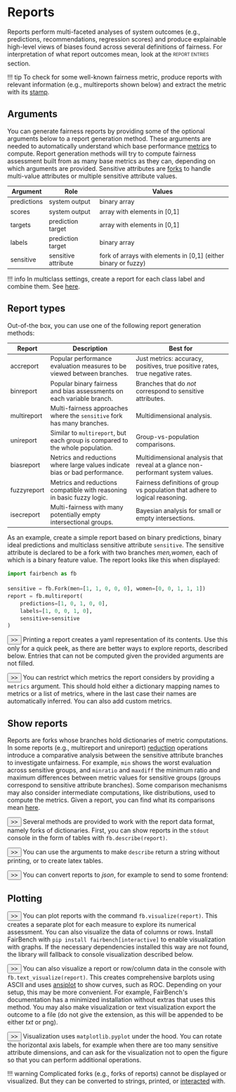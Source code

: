 # Reports

Reports perform multi-faceted analyses of system outcomes
(e.g., predictions, recommendations, regression scores)
and produce explainable high-level views of biases found
across several definitions of fairness. For interpretation
of what report outcomes mean, 
look at the <sub><sup>REPORT ENTRIES</sup></sub> section.


!!! tip
    To check for some well-known fairness metric, 
    produce reports with
    relevant information (e.g., multireports shown below)
    and extract the metric with its [stamp](../advanced/modelcards.md#stamps).

## Arguments

You can generate fairness reports by providing some
of the optional arguments below to a report
generation method. These arguments are needed to automatically
understand which base
performance [metrics](../record/metrics.md) to compute.
Report generation methods will try to compute fairness
assessment built from as many base metrics as they can,
depending on which arguments are provided.
Sensitive attributes are [forks](forks.md)
to handle multi-value attributes or multiple
sensitive attribute values.

| Argument    | Role                | Values                                                         |
|-------------|---------------------|----------------------------------------------------------------|
| predictions | system output       | binary array                                                   |
| scores      | system output       | array with elements in [0,1]                                   |
| targets     | prediction target   | array with elements in [0,1]                                   |      
| labels      | prediction target   | binary array                                                   | 
| sensitive   | sensitive attribute | fork of arrays with elements in [0,1] (either binary or fuzzy) |

!!! info
    In multiclass settings, create a report for
    each class label and combine them. See [here](interactive.md).

## Report types

Out-of-the box, you can use one of the following
report generation methods:

| Report      | Description                                                                   | Best for                                                                        |
|-------------|-------------------------------------------------------------------------------|---------------------------------------------------------------------------------|
| accreport   | Popular performance evaluation measures to be viewed between branches.        | Just metrics: accuracy, positives, true positive rates, true negative rates.    |
| binreport   | Popular binary fairness and bias assessments on each variable branch.         | Branches that do *not* correspond to sensitive attributes.                      |
| multireport | Multi-fairness approaches where the `sensitive` fork has many branches.       | Multidimensional analysis.                                                      |
| unireport   | Similar to `multireport`, but each group is compared to the whole population. | Group-vs-population comparisons.                                                |
| biasreport  | Netrics and reductions where large values indicate bias or bad performance.   | Multidimensional analysis that reveal at a glance non-performant system values. |
| fuzzyreport | Metrics and reductions compatible with reasoning in basic fuzzy logic.        | Fairness definitions of group vs population that adhere to logical reasoning.   |
| isecreport  | Multi-fairness with many potentially empty intersectional groups.             | Bayesian analysis for small or empty intersections.                             |

As an example, create a simple report
based on binary predictions, binary
ideal predictions and multiclass
sensitive attribute `sensitive`. The
sensitive attribute is
declared to be a fork with two branches
*men,women*, each of which is a binary
feature value. The report looks like this
when displayed:

```python
import fairbench as fb

sensitive = fb.Fork(men=[1, 1, 0, 0, 0], women=[0, 0, 1, 1, 1])
report = fb.multireport(
    predictions=[1, 0, 1, 0, 0], 
    labels=[1, 0, 0, 1, 0], 
    sensitive=sensitive
)
```


<button onclick="toggleCode('print')" class="toggle-button">>></button>
Printing a report creates a yaml representation
of its contents. Use this only for a quick
peek, as there are better ways to explore reports,
described below. Entries that can not be computed
given the provided arguments are not filled.

<div id="print" class="code-block" style="display:none;">

```python
print(report)
```

```
min: 
   accuracy: 0.333
   pr: 0.333
   tpr: 0.000
   tnr: 0.500
wmean: 
   accuracy: 0.600
   pr: 0.400
   tpr: 0.400
   tnr: 0.700
gini: 
   accuracy: 0.250
   pr: 0.100
   tpr: 0.500
   tnr: 0.167
minratio: 
   accuracy: 0.333
   pr: 0.667
   tpr: 0.000
   tnr: 0.500
maxdiff: 
   accuracy: 0.667
   pr: 0.167
   tpr: 1.000
   tnr: 0.500
maxbarea: 
   accuracy: ---
   pr: ---
   tpr: ---
   tnr: ---
maxrarea: 
   accuracy: ---
   pr: ---
   tpr: ---
   tnr: ---
maxbdcg: 
   accuracy: ---
   pr: ---
   tpr: ---
   tnr: ---
```

</div>


<button onclick="toggleCode('metricsarg')" class="toggle-button">>></button>
You can restrict which metrics
the report considers by providing a `metrics`
argument. This should hold either 
a dictionary mapping names to metrics
or a list of metrics, where
in the last case their names are automatically inferred.
You can also add custom metrics.

<div id="metricsarg" class="code-block" style="display:none;">

```python
import fairbench as fb
report = fb.accreport( # just print performance metrics
    predictions=[1, 0, 1, 0, 0], 
    labels=[1, 0, 0, 1, 0], 
    metrics=[fb.accuracy, fb.pr, fb.fpr, fb.fnr])
fb.describe(report)  # pretty print - more on this later
```

```bash
Metric               accuracy             pr                   fpr                  fnr                 
                     0.600                0.400                0.333                0.500             
```

</div>

## Show reports

Reports are forks whose branches hold dictionaries of
metric computations. In some reports (e.g., multireport
and unireport) [reduction](../advanced/manipulation.md)
operations introduce a comparative analysis
between the sensitive attribute branches to investigate
unfairness. For example, `min` shows the worst evaluation
across sensitive groups, 
and `minratio` and `maxdiff` the minimum ratio
and maximum differences between metric values for 
sensitive groups (groups correspond to sensitive 
attribute branches). Some comparison mechanisms
may also consider intermediate computations, like
distributions, used to compute the metrics.
Given a report, you can find what its comparisons mean
[here](../record/comparisons.md).


<button onclick="toggleCode('plaintex')" class="toggle-button">>></button>
Several methods are provided to
work with the report data format, namely 
forks of dictionaries. First, you can show 
reports in the `stdout` console in the form
of tables with `fb.describe(report)`.

<div id="plaintex" class="code-block" style="display:none;">

```python
import fairbench as fb

test, y, yhat = fb.tabular.adult(predict="probabilities")
s = fb.Fork(fb.categories @ test[9])
report = fb.multireport(scores=yhat, labels=y, sensitive=s)

fb.describe(report)
```

```plaintext
Metric               min                  wmean                gini                 minratio             maxdiff              maxbarea             maxrarea             maxbdcg             
auc                  0.832                0.840                0.007                0.972                0.024                0.026                0.050                0.030               
avgscore             0.087                0.212                0.260                0.316                0.188                0.642                0.656                0.707               
tophr                0.667                0.778                0.100                0.667                0.333                nan                  nan                  nan                 
toprec               0.001                0.002                0.392                0.121                0.004                nan                  nan                  nan                 
avghr                0.667                0.778                0.100                0.667                0.333                0.333                0.333                0.235               
avgrepr              0.000                1.000                0.500                0.000                1.499                1.499                1.000                1.499                  
```
</div>

<button onclick="toggleCode('latex')" class="toggle-button">>></button>
You can use the arguments to make `describe`
return a string without printing, or to create
latex tables.

<div id="latex" class="code-block" style="display:none;">

```python
import fairbench as fb

test, y, yhat = fb.tabular.adult(predict="probabilities")
s = fb.Fork(fb.categories @ test[9])
report = fb.unireport(scores=yhat, labels=y, sensitive=s)

text = fb.describe(report,
    show=False, # prevents immediate printing
    separator=" & ", # separator between columns
    newline="\\\\\n") # use \\ and then the newline character
print(text)
```

```plaintext
Metric          & min             & wmean           & gini            & minratio[vsAny] & maxdiff[vsAny]  & maxbarea[vsAny] & maxrarea[vsAny] & maxbdcg[vsAny] \\
auc             & 0.861           & 0.882           & 0.012           & 0.972           & 0.025           & 0.025           & 0.038           & 0.028          \\
avgscore        & 0.110           & 0.239           & 0.197           & 0.461           & 0.129           & 0.454           & 0.548           & 0.499          \\
tophr           & 0.667           & 0.722           & 0.095           & 1.000           & 0.333           & nan             & nan             & nan            \\
toprec          & 0.001           & 0.001           & 0.489           & 1.181           & 0.005           & nan             & nan             & nan            \\
avghr           & 0.389           & 0.491           & 0.229           & 1.000           & 0.611           & 0.611           & 0.611           & 0.696          \\
avgrepr         & 0.000           & 1.000           & 0.400           & 0.000           & 1.000           & 1.000           & 1.000           & 1.000          \\
```


</div>


<button onclick="toggleCode('json')" class="toggle-button">>></button>
You can convert reports to *json*, for example 
to send to some frontend:

<div id="json" class="code-block" style="display:none;">

```python
print(fb.tojson(report))

{"header": ["Metric", "mean", "minratio", "maxdiff"], "accuracy": [0.9375, 1.0, 0.0], "pr": [0.8125, 0.8571428571428571, 0.125], "fpr": [0.06349206349206349, 0.7777777777777778, 0.015873015873015872], "fnr": [0.3333333333333333, 0.3333333333333333, 0.33333333333333337]}
```

</div>

## Plotting

<button onclick="toggleCode('matplotlib-vis')" class="toggle-button">>></button>
You can plot reports with the command `fb.visualize(report)`. This creates a separate
plot for each measure to explore its numerical assessment. You can also visualize
the data of columns or rows. Install FairBench with `pip install fairbench[interactive]`
to enable visualization with graphs. If the necessary dependencies installed this
way are not found, the library will fallback to console visualization described below.


<div id="matplotlib-vis" class="code-block" style="display:none;">

```python
fb.visualize(report)
```

<img src="../reports.png" alt="report example">

</div>


<button onclick="toggleCode('console-vis')" class="toggle-button">>></button>
You can also visualize a report or row/column data in the console with `fb.text_visualize(report)`.
This creates comprehensive barplots using ASCII and uses [ansiplot](https://github.com/maniospas/ansiplot)
to show curves, such as ROC. Depending on your setup, this may be more convenient. For example,
FairBench's documentation has a minimized installation without extras that uses this method.
You may also make visualization or text visualization export the outcome to a file (do not give the
extension, as this will be appended to be either *txt* or png).

<div id="console-vis" class="code-block" style="display:none;">

```python
test, y, scores = fb.bench.tabular.adult(predict="probabilities")
yhat = scores>0.5
sensitive = fb.Fork(fb.categories@test[8], fb.categories@test[9])

report = fb.multireport(predictions=yhat, labels=y, scores=scores, sensitive=sensitive, top=20)
fb.text_visualize(report.min.auc.explain.explain, save="plot")
```

```plaintext
---------------------- curve -----------------------

(0.0, 1.0)
▎                          -----+-+-+-+-+-+-+-+-+-+-+-x-◇-◇-
▎             x-x-x+□+□◇□◇□◇□◇□◇□◇□◇□◇□◇□◇□◇□◇□◇□◇□◇□◇□◇□o* 
▎     x-x-□-◇-◇o◇o◇o◇o◇o                                    
▎   x□x□x◇o◇oooo                                            
▎+-□-□◇o◇oo                                                 
▎x□◇o◇oo                                                    
+□◇*o                                                       
□◇*                                                         
◇*                                                          
◇▬▬▬▬▬▬▬▬▬▬▬▬▬▬▬▬▬▬▬▬▬▬▬▬▬▬▬▬▬▬▬▬▬▬▬▬▬▬▬▬▬▬▬▬▬▬▬▬▬▬▬▬▬▬▬▬▬▬▬
                                                  (1.0, 0.0)

 * White
 - Other
 + Amer-Indian-Eskimo
 x Black
 o Male
 □ Female
 ◇ Asian-Pac-Islander
--------------------- samples ----------------------
White                         13946.000 | ██████████
Other                         135.000   | 
Amer-Indian-Eskimo            159.000   | 
Black                         1561.000  | █
Male                          10860.000 | ███████
Female                        5421.000  | ███
Asian-Pac-Islander            480.000   | 

Plot saved to: plot.txt
----------------------- top ------------------------
White                         20.000  | ██████████
Other                         20.000  | ██████████
Amer-Indian-Eskimo            20.000  | ██████████
Black                         20.000  | ██████████
Male                          20.000  | ██████████
Female                        20.000  | ██████████
Asian-Pac-Islander            20.000  | ██████████
```

</div>


<button onclick="toggleCode('matplotlib')" class="toggle-button">>></button>
Visualization uses `matplotlib.pyplot` under the hood. You can
rotate the horizontal axis labels, for example
when there are too many sensitive attribute dimensions,
and can ask for the visualization not to open the figure
so that you can perform additional operations.

<div id="matplotlib" class="code-block" style="display:none;">

```python
import matplotlib.pyplot as plt
import fairbench as fb
report = ...  # generate the report
fb.visualize(report, 
             xrotation=90, # rotate x labels
             hold=True)
plt.title("Report")
plt.show() # only show now
```

</div>

!!! warning 
    Complicated forks (e.g., forks of reports)
    cannot be displayed or visualized.
    But they can be converted to strings, printed, 
    or [interacted](interactive.md) with.




<script>
function toggleCode(id) {
    var codeBlock = document.getElementById(id);
    if (codeBlock.style.display === "none") {
        codeBlock.style.display = "block";
    } else {
        codeBlock.style.display = "none";
    }
}
</script>